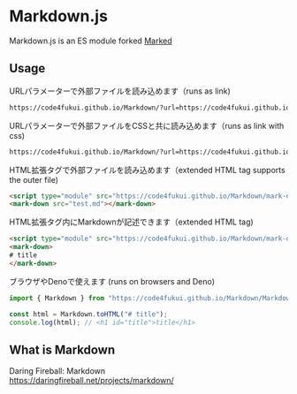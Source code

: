 # Markdown.js

Markdown.js is an ES module forked [Marked](https://marked.js.org/)  

## Usage

URLパラメーターで外部ファイルを読み込めます（runs as link)
```html
https://code4fukui.github.io/Markdown/?url=https://code4fukui.github.io/Markdown/test/test.md
```

URLパラメーターで外部ファイルをCSSと共に読み込めます（runs as link with css)
```html
https://code4fukui.github.io/Markdown/?url=https://code4fukui.github.io/Markdown/test/test.md&css=https://code4fukui.github.io/Markdown/test/style.css
```

HTML拡張タグで外部ファイルを読み込めます（extended HTML tag supports the outer file)
```html
<script type="module" src="https://code4fukui.github.io/Markdown/mark-down.js"></script>
<mark-down src="test.md"></mark-down>
```

HTML拡張タグ内にMarkdownが記述できます（extended HTML tag)
```html
<script type="module" src="https://code4fukui.github.io/Markdown/mark-down.js"></script>
<mark-down>
# title
</mark-down>
```

ブラウザやDenoで使えます (runs on browsers and Deno)
```js
import { Markdown } from "https://code4fukui.github.io/Markdown/Markdown.js";

const html = Markdown.toHTML("# title");
console.log(html); // <h1 id="title">title</h1>
```

## What is Markdown

Daring Fireball: Markdown  
https://daringfireball.net/projects/markdown/  
